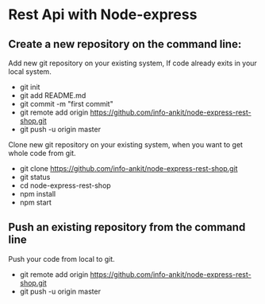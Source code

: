 # Rest Api with Node-express


## Create a new repository on the command line:

Add new git repository on your existing system, If code already exits in your local system.

* git init
* git add README.md
* git commit -m "first commit"
* git remote add origin https://github.com/info-ankit/node-express-rest-shop.git
* git push -u origin master

Clone new git repository on your existing system, when you want to get whole code from git.

* git clone https://github.com/info-ankit/node-express-rest-shop.git
* git status
* cd node-express-rest-shop
* npm install
* npm start

## Push an existing repository from the command line

Push your code from local to git.

* git remote add origin https://github.com/info-ankit/node-express-rest-shop.git
* git push -u origin master
